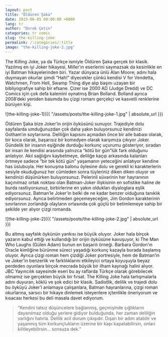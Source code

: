 ```yaml
---
layout: post
title: "Öldüren Şaka"
date: 2015-06-05 00:00:00 +0000
lang: tr
author: "Doruk Çetin"
categories: tr comic
slug: the-killing-joke
permalink: /:categories/:title
image: "the-killing-joke-2.jpg"
---
```

The Killing Joke, ya da Türkçe ismiyle Öldüren Şaka gerçek bir klasik. Yazılmış en iyi Joker hikayesi, Miller’ın eserlerini saymazsak da kesinlikle en iyi Batman hikayelerinden biri. Yazar dünyaca ünlü Alan Moore; adını hala duymayan okurlar şimdi “Hah!” diyecekler çünkü kendisi V for Vendetta, Watchmen, From Hell, Swamp Thing diye alıp başını uzayan bir bibliyografiye sahip bir efsane. Çizer ise 2000 AD (Judge Dredd) ve DC Comics için çok defa kalemini oynatmış Brian Bolland. Bolland ayrıca 2008’deki yeniden basımda bu çizgi romanı gerçekçi ve kasvetli renklerine bürüyen kişi.

![the-killing-joke-1]({{ "/assets/posts/the-killing-joke-1.jpg" | absolute_url }})

Öldüren Şaka bize Joker’in orijin öyküsünü sunuyor. Trajediyle dolu sayfalarda umduğunuzdan çok daha yakın buluyorsunuz kendinizi Gotham’ın soytarısına. Deliliğin kapısını açmadan önce bir aile babası olarak, bir koca olarak, başarısız bir komedyen olarak karşımıza çıkıyor Joker. Gündelik bir insanın eşiğinde durduğu korkunç uçurumu gösteriyor, sıradan bir insan ile kendisi arasında yalnızca “kötü bir gün”lük fark olduğunu anlatıyor. Akıl sağlığını kaybetmeye, deliliğe kaçıp arkasında kalanları örtmeye sadece “bir tek kötü gün” yaşamanın yeteceğini anlatıyor kendine has üslubuyla. Her konuşma balonu öylesine dolu ve gerekli ki karakterlerin sesiyle okuduğunuz her cümleden sonra tüyleriniz diken diken oluyor ve kendinizi düşünürken buluyorsunuz. Pelerinli süvarinin her hayranının kaçınılmaz ortak noktası olan Batman-Joker ilişkisinin en sofistike haline de burda rastlıyorsunuz, birbirlerine en yakın oldukları diyaloglara eşlik ediyorsunuz. Batman’le Joker’in belki de ne kadar benzer olduğuna tanıklık ediyorsunuz. Ayrıca belirtmeden geçemeyeceğim, Jim Gordon karakterinin sınırlarının zorlandığı olayların ortasında çok güçlü bir betimlemeye sahip bir şekilde yer alıyor çizgi romanda.

![the-killing-joke-2]({{ "/assets/posts/the-killing-joke-2.jpg" | absolute_url }})

Bu altmış sayfalık öykünün yankısı ise büyük oluyor. Joker hala birçok yazarın kabul ettiği ve kullandığı bir orijin öyküsüne kavuşuyor, ki The Man Who Laughs (Gülen Adam) bunun en başarılı örneği. Barbara Gordon’ın Oracle kimliğine bürünme süreci yaşadığı korkunç kazayla burada başlamış oluyor. Ayrıca çizgi roman hem çizdiği Joker portresiyle, hem de Batman’in ve Joker’in benzerlik ve farklılıklarını etkileyici ortaya koyuşuyla beyaz perdeden oyunlara birçok mecrada büyük bir ilham kaynağı halini alıyor. JBC Yayıncılık sayesinde eseri bu ay raflarda Türkçe olarak görebilecek olmamız ise gerçekten büyük bir fırsat.
The Killing Joke hala tartışmalarla adını duyuran, köklü ve şok edici bir klasik. Sadistlik, delilik ve trajedi dolu bu öyküyü Joker’i anlamaya çalışanlara, Batman hayranlarına, çizgi roman okurlarına, sarsıcı bir hikaye dinlemek isteyenlere içtenlikle öneriyorum ve kısacası herkesi bu deli masala davet ediyorum.

> “Kendini tatsız düşüncelere bağlanmış, geçmişinde çığlıkların dayanılmaz olduğu yerlere gidiyor bulduğunda, her zaman deliliğin varlığını hatırla. Delilik acil durum çıkışıdır. Dışarı bir adım atabilir ve yaşanmış tüm korkunçlukların üzerine bir kapı kapatabilirsin, onları kilitleyebilirsin... sonsuza dek.”